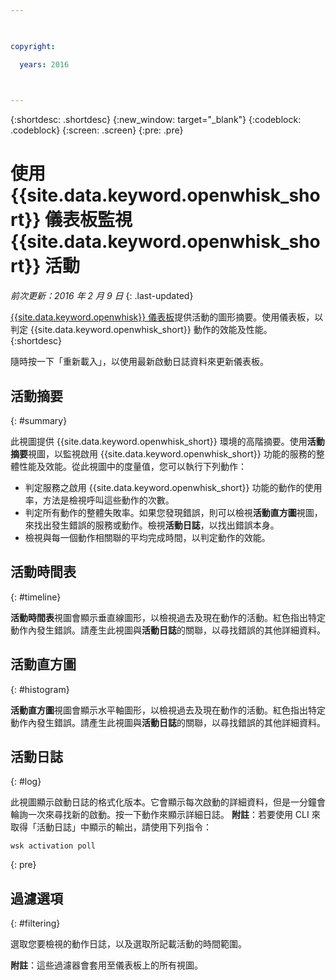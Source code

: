 ```yaml
---

 

copyright:

  years: 2016

 

---
```


{:shortdesc: .shortdesc}
{:new_window: target="_blank"}
{:codeblock: .codeblock}
{:screen: .screen}
{:pre: .pre}

# 使用 {{site.data.keyword.openwhisk_short}} 儀表板監視 {{site.data.keyword.openwhisk_short}} 活動
*前次更新：2016 年 2 月 9 日*
{: .last-updated}

[{{site.data.keyword.openwhisk}} 儀表板](https://{DomainName}/whisk/dashboard/)提供活動的圖形摘要。使用儀表板，以判定 {{site.data.keyword.openwhisk_short}} 動作的效能及性能。
{:shortdesc}

隨時按一下「重新載入」，以使用最新啟動日誌資料來更新儀表板。

## 活動摘要
{: #summary}

此視圖提供 {{site.data.keyword.openwhisk_short}} 環境的高階摘要。使用**活動摘要**視圖，以監視啟用 {{site.data.keyword.openwhisk_short}} 功能的服務的整體性能及效能。從此視圖中的度量值，您可以執行下列動作：
* 判定服務之啟用 {{site.data.keyword.openwhisk_short}} 功能的動作的使用率，方法是檢視呼叫這些動作的次數。
* 判定所有動作的整體失敗率。如果您發現錯誤，則可以檢視**活動直方圖**視圖，來找出發生錯誤的服務或動作。檢視**活動日誌**，以找出錯誤本身。
* 檢視與每一個動作相關聯的平均完成時間，以判定動作的效能。 

<!-- For tips on improving performance, see troubleshooting? -->

## 活動時間表
{: #timeline}

**活動時間表**視圖會顯示垂直線圖形，以檢視過去及現在動作的活動。紅色指出特定動作內發生錯誤。請產生此視圖與**活動日誌**的關聯，以尋找錯誤的其他詳細資料。

## 活動直方圖
{: #histogram}

**活動直方圖**視圖會顯示水平軸圖形，以檢視過去及現在動作的活動。紅色指出特定動作內發生錯誤。請產生此視圖與**活動日誌**的關聯，以尋找錯誤的其他詳細資料。

## 活動日誌
{: #log}

此視圖顯示啟動日誌的格式化版本。它會顯示每次啟動的詳細資料，但是一分鐘會輪詢一次來尋找新的啟動。按一下動作來顯示詳細日誌。
**附註**：若要使用 CLI 來取得「活動日誌」中顯示的輸出，請使用下列指令： 

  ```
  wsk activation poll
  ```
  {: pre} 

## 過濾選項
{: #filtering}

選取您要檢視的動作日誌，以及選取所記載活動的時間範圍。 

**附註**：這些過濾器會套用至儀表板上的所有視圖。
